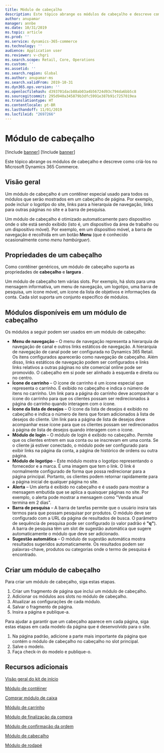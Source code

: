 ```yaml
---
title: Módulo de cabeçalho
description: Este tópico abrange os módulos de cabeçalho e descreve como criá-los no Microsoft Dynamics 365 Commerce.
author: anupamar
manager: annbe
ms.date: 10/31/2019
ms.topic: article
ms.prod: ''
ms.service: dynamics-365-commerce
ms.technology: ''
audience: Application user
ms.reviewer: v-chgri
ms.search.scope: Retail, Core, Operations
ms.custom: ''
ms.assetid: ''
ms.search.region: Global
ms.author: anupamar-ms
ms.search.validFrom: 2019-10-31
ms.dyn365.ops.version: ''
ms.openlocfilehash: d393701dacb88ab03a4b56724d93c794da6bb5c8
ms.sourcegitcommit: 295d940a345879b3dfc5991e387b91c7257019ea
ms.translationtype: HT
ms.contentlocale: pt-BR
ms.lasthandoff: 11/01/2019
ms.locfileid: "2697266"
---
```

# <a name="header-module"></a>Módulo de cabeçalho

[!include [banner](includes/preview-banner.md)] [!include [banner](includes/banner.md)]

Este tópico abrange os módulos de cabeçalho e descreve como criá-los no Microsoft Dynamics 365 Commerce.

## <a name="overview"></a>Visão geral

Um módulo de cabeçalho é um contêiner especial usado para todos os módulos que serão mostrados em um cabeçalho de página. Por exemplo, pode incluir o logotipo do site, links para a hierarquia de navegação, links para outras páginas no site e a barra de pesquisa.

Um módulo de cabeçalho é otimizado automaticamente paro dispositivo onde o site está sendo exibido (isto é, um dispositivo da área de trabalho ou um dispositivo móvel). Por exemplo, em um dispositivo móvel, a barra de navegação é recolhida em um botão **Menu** (que é conhecido ocasionalmente como *menu hambúrguer*).

## <a name="properties-of-a-header"></a>Propriedades de um cabeçalho

Como contêiner genéricos, um módulo de cabeçalho suporta as propriedades de **cabeçalho** e **largura** .

Um módulo de cabeçalho tem várias slots. Por exemplo, há slots para uma mensagem informativa, um menu de navegação, um logotipo, uma barra de pesquisa, um ícone móvel, um ícone da lista de objetivos e informações da conta. Cada slot suporta um conjunto específico de módulos.

## <a name="modules-that-are-available-in-a-header-module"></a>Módulos disponíveis em um módulo de cabeçalho

Os módulos a seguir podem ser usados em um módulo de cabeçalho:

- **Menu de navegação** – O menu de navegação representa a hierarquia de navegação de canal e outros links estáticos de navegação. A hierarquia de navegação de canal pode ser configurada no Dynamics 365 Retail. Os itens configurados aparecerão como navegação de cabeçalho. Além disso, links estáticos de navegação podem ser configurados e links links relativos a outras páginas no site comercial online pode ser promovido. O cabeçalho em si pode ser alinhado à esquerda e direita ou no centro.
- **Ícone de carrinho** – O ícone de carrinho é um ícone especial que representa o carrinho. É exibido no cabeçalho e indica o número de itens no carrinho. Um link para a página do carrinho deve acompanhar o ícone do carrinho para que os clientes possam ser redirecionados à página do carrinho quando interagem com o ícone.
- **Ícone da lista de desejos** – O ícone da lista de desejos é exibido no cabeçalho e indica o número de itens que foram adicionados à lista de desejos do cliente. Um link para a página de lista de desejos deve acompanhar esse ícone para que os clientes possam ser redirecionados à página de lista de desejos quando interagem com o ícone.
- **Módulo de login** – O módulo de login é exibido no cabeçalho. Permite que os clientes entrem em sua conta ou se inscrevam em uma conta. Se o cliente já estiver conectado, o módulo pode ser configurado para exibir links na página da conta, a página de histórico de ordens ou outra página.
- **Módulo de logotipo** – Este módulo mostra o logotipo representando o fornecedor e a marca. É uma imagem que tem o link. O link é normalmente configurado de forma que possa redirecionar para a página principal. Portanto, os clientes podem retornar rapidamente para a página inicial de qualquer página no site.
- **Alerta** – Um alerta é exibido no cabeçalho e é usado para mostrar a mensagem embutida que se aplica a quaisquer páginas no site. Por exemplo, o alerta pode mostrar a mensagem como "Venda anual termina em 2 dias".
- **Barra de pesquisa** – A barra de tarefas permite que o usuário insira tais termos para que possam pesquisar por produtos. O módulo deve ser configurado com a URL da página de resultados de busca. O parâmetro de sequência de pesquisa pode ser configurado (o valor padrão é **"q"**). A barra de pesquisa têm um slot de sugestão automática que sugere automaticamente o módulo que deve ser adicionado.
- **Sugestão automática** – O módulo de sugestão automática mostra resultados sugeridos automaticamente. Os resultados podem ser palavras-chave, produtos ou categorias onde o termo de pesquisa é encontrado.

## <a name="create-a-header-module"></a>Criar um módulo de cabeçalho

Para criar um módulo de cabeçalho, siga estas etapas.

1. Criar um fragmento de página que inclui um módulo de cabeçalho.
1. Adicionar os módulos aos slots no módulo de cabeçalho.
1. Atualizar as configurações de cada módulo.
1. Salvar o fragmento de página. 
1. Insira a página e publique-a.

Para ajudar a garantir que um cabeçalho aparece em cada página, siga estas etapas em cada modelo da página que é desenvolvido para o site.

1. Na página padrão, adicione a parte mais importante da página que contém o módulo de cabeçalho no cabeçalho no slot principal.
1. Salve o modelo. 
1. Faça check-in do modelo e publique-o.

## <a name="additional-resources"></a>Recursos adicionais

[Visão geral do kit de início](starter-kit-overview.md)

[Módulo de contêiner](add-container-module.md)

[Comprar módulo de caixa](add-buy-box.md)

[Módulo de carrinho](add-cart-module.md)

[Módulo de finalização da compra](add-checkout-module.md)

[Módulo de confirmação da ordem](order-confirmation-module.md)

[Módulo de cabeçalho](author-header-module.md)

[Módulo de rodapé](author-footer-module.md)
